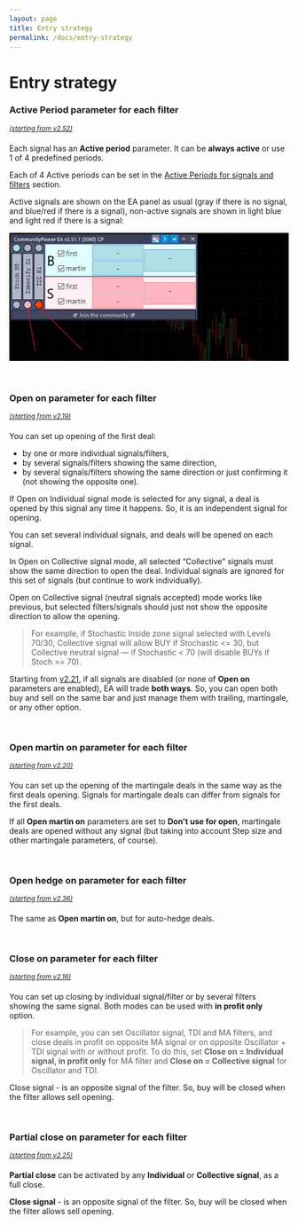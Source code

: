 ```yaml
---
layout: page
title: Entry strategy
permalink: /docs/entry-strategy
---
```


# Entry strategy


### **Active Period** parameter for each filter

<sup>[*(starting from v2.52)*](/docs/versions-history#20230211-0324-252)</sup>

Each signal has an **Active period** parameter. It can be **always active** or use 1 of 4 predefined periods.

Each of 4 Active periods can be set in the [Active Periods for signals and filters](docs/active-periods) section.

Active signals are shown on the EA panel as usual (gray if there is no signal, and blue/red if there is a signal), non-active signals are shown in light blue and light red if there is a signal:

![active_periods.jpg](..%2Fassets%2Fimg%2Fdocs%2Factive_periods.jpg)

<br />

### **Open on** parameter for each filter

<sup>[*(starting from v2.19)*](/docs/versions-history#20201014-219)</sup>

You can set up opening of the first deal:
* by one or more individual signals/filters,
* by several signals/filters showing the same direction,
* by several signals/filters showing the same direction or just confirming it (not showing the opposite one).

If Open on Individual signal mode is selected for any signal, a deal is opened by this signal any time it happens. So, it is an independent signal for opening.

You can set several individual signals, and deals will be opened on each signal.

In Open on Collective signal mode, all selected “Collective” signals must show the same direction to open the deal. Individual signals are ignored for this set of signals (but continue to work individually).

Open on Collective signal (neutral signals accepted) mode works like previous, but selected filters/signals should just not show the opposite direction to allow the opening.

> For example, if Stochastic Inside zone signal selected with Levels 70/30, Collective signal will allow BUY if Stochastic <= 30, but Collective neutral signal — if Stochastic < 70 (will disable BUYs if Stoch >= 70).

Starting from [v2.21](/docs/versions-history#20201130-221), if all signals are disabled (or none of **Open on** parameters are enabled), EA will trade **both ways**. So, you can open both buy and sell on the same bar and just manage them with trailing, martingale, or any other option.

<br />

### **Open martin on** parameter for each filter

<sup>[*(starting from v2.20)*](/docs/versions-history#20201103-220)</sup>

You can set up the opening of the martingale deals in the same way as the first deals opening. Signals for martingale deals can differ from signals for the first deals.

If all **Open martin on** parameters are set to **Don't use for open**, martingale deals are opened without any signal (but taking into account Step size and other martingale parameters, of course).

<br />

### **Open hedge on** parameter for each filter

<sup>[*(starting from v2.36)*](/docs/versions-history#20210804-236)</sup>

The same as **Open martin on**, but for auto-hedge deals.

<br />

### **Close on** parameter for each filter

<sup>[*(starting from v2.16)*](/docs/versions-history#20200819-216)</sup>

You can set up closing by individual signal/filter or by several filters showing the same signal. Both modes can be used with **in profit only** option.

> For example, you can set Oscillator signal, TDI and MA filters, and close deals in profit on opposite MA signal or on opposite Oscillator + TDI signal with or without profit. To do this, set **Close on = Individual signal, in profit only** for MA filter and **Close on = Collective signal** for Oscillator and TDI.

Close signal - is an opposite signal of the filter. So, buy will be closed when the filter allows sell opening.

<br />

### **Partial close on** parameter for each filter

<sup>[*(starting from v2.25)*](/docs/versions-history#20210115-225)</sup>

**Partial close** can be activated by any **Individual** or **Collective signal**, as a full close.

**Close signal** - is an opposite signal of the filter. So, buy will be closed when the filter allows sell opening.

<br />
